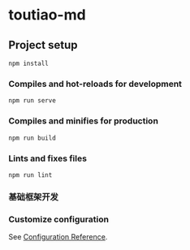 # toutiao-md

## Project setup
```
npm install
```

### Compiles and hot-reloads for development
```
npm run serve
```

### Compiles and minifies for production
```
npm run build
```

### Lints and fixes files
```
npm run lint
```
### 基础框架开发
### Customize configuration
See [Configuration Reference](https://cli.vuejs.org/config/).
